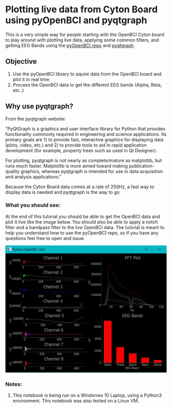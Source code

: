 # Plotting live data from Cyton Board using pyOpenBCI and pyqtgraph

This is a very simple way for people starting with the OpenBCI Cyton board to play around with plotting live data, applying some common filters, and getting EEG Bands using the [pyOpenBCI repo](https://github.com/OpenBCI/pyOpenBCI) and [pyqtgraph](http://www.pyqtgraph.org/).

## Objective
1. Use the pyOpenBCI library to aquire data from the OpenBCI board and plot it in real time.
2. Process the OpenBCI data to get the different EEG bands (Alpha, Beta, etc..)

## Why use pyqtgraph?

From the pyqtgraph website:

"PyQtGraph is a graphics and user interface library for Python that provides functionality commonly required in engineering and science applications. Its primary goals are 1) to provide fast, interactive graphics for displaying data (plots, video, etc.) and 2) to provide tools to aid in rapid application development (for example, property trees such as used in Qt Designer).

For plotting, pyqtgraph is not nearly as complete/mature as matplotlib, but runs much faster. Matplotlib is more aimed toward making publication-quality graphics, whereas pyqtgraph is intended for use in data acquisition and analysis applications."

Because the Cyton Board data comes at a rate of 250Hz, a fast way to display data is needed and pyqtgraph is the way to go.

### What you should see:

At the end of this tutorial you should be able to get the OpenBCI data and plot it live like the image below. You should also be able to apply a notch filter and a bandpass filter to the live OpenBCI data. The tutorial is meant to help you understand how to use the pyOpenBCI repo, so if you have any questions feel free to open and issue.

![EEG image](GUI_python.JPG)

### Notes:
1. This notebook is being run on a Windonws 10 Laptop, using a Python3 environment. This notebook was also tested on a Linux VM.
